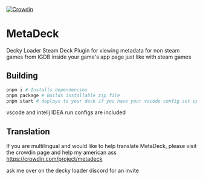 [![Crowdin](https://badges.crowdin.net/metadeck/localized.svg)](https://crowdin.com/project/metadeck)
# MetaDeck
Decky Loader Steam Deck Plugin for viewing metadata for non steam games from IGDB inside your game's app page just like with steam games

## Building
```bash
pnpm i # Installs dependencies
pnpm package # Builds installable zip file
pnpm start # deploys to your deck if you have your vscode config set up for deployment (developer thing)
```
vscode and intellj IDEA run configs are included

## Translation
If you are multilingual and would like to help translate MetaDeck, please visit the crowdin page and help my american ass
https://crowdin.com/project/metadeck

ask me over on the decky loader discord for an invite 